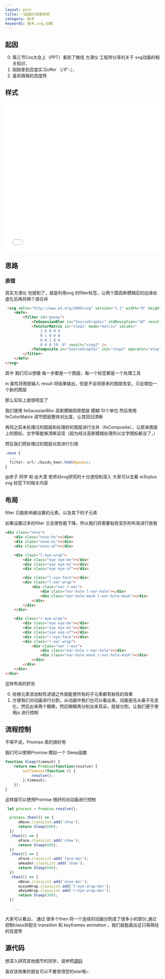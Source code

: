 ```yaml
---
layout: post
title: 一起画只百度熊吧
category: 技术
keywords: 技术,svg,动画
---
```


## 起因

0. 第三节Css大会上（PPT）看到了微信 方潇仪 工程师分享的关于 svg动画的相关知识、
1. 刚刚拿到百度实习offer （*/∇＼*）、
2. 喜欢萌萌的百度熊

## 样式

<iframe height='486' scrolling='no' title='rWBKJp' src='//codepen.io/numerhero/embed/JEmyJo/?height=507&theme-id=0&default-tab=result&embed-version=2' frameborder='no' allowtransparency='true' allowfullscreen='true' style='width: 100%;'>See the Pen <a href='http://codepen.io/numerhero/pen/rWBKJp/'>rWBKJp</a> by Owen (<a href='http://codepen.io/numerhero'>@numerhero</a>) on <a href='http://codepen.io'>CodePen</a>.
</iframe>

## 思路

### 原理

其实方潇仪 也提到了，就是利用svg 的filter标签，让两个圆高斯模糊后的边缘处虚化后再将两个源合并

```html
 <svg xmlns="http://www.w3.org/2000/svg" version="1.1" width="0" height="0">
    <defs>
        <filter id="gooey">
            <feGaussianBlur in="SourceGraphic" stdDeviation="10" result="step1"/>
            <feColorMatrix in="step1" mode="matrix" values="
                1 0 0 0 0
                0 1 0 0 0
                0 0 1 0 0  
                0 0 0 19 -9" result="step2" />
            <feComposite in="SourceGraphic" in2="step2" operator="atop"/>
        </filter>
    </defs>
</svg>
```

其中 我们可以想像 每一步都是一个图层，每一个标签都是一个处理工具

in 属性将图层输入 result 将结果输出，但是不会将原来的图层改变，只会增加一个新的图层

那么实际上就很明显了

我们使用 feGaussianBlur 高斯模糊将原图层 模糊 10个单位
然后使用 feColorMatrix 调节图层整体对比度，让其回归清晰

再将之前未处理过的图层和处理好的图层进行合并（feComposite），让原来图层上的图标、文字等能够清晰显现（因为经过高斯模糊处理所以文字图标都没了，）

然后我们把处理过的图层对其进行引用

```css
.nose {
  ...
  filter: url(./baidu_beer.html#gooey);
}
```

@彦子 同学 和 @大漠 老师对svg研究的十分透彻和深入 大家可以去看 w3cplus svg 标签下的相关内容

## 布局

filter 只能影响被设置的元素，以及其下的子元素

如果设置过多的filter 又会使性能下降，所以我们将需要粘性变形的布局进行嵌套

```html
<div class="nose">
    <div class="nose-be"></div>
    <div class="nose-mi"></div>
    <div class="nose-af"></div>

    <div class="l-eye-wrap">
        <div class="eye eye-be"></div>
        <div class="eye eye-mi"></div>
        <div class="eye eye-af"></div>

        <div class="l-eye-face"></div>
        <div class="l-ear-wrap">
            <div class="ear l-ear">
                <div class="ear-hole l-ear-hole"></div>
                <div class="ear-hole-mask l-ear-hole-mask"></div>
            </div>
        </div>
    </div>

    <div class="r-eye-wrap">
        <div class="eye eye-be"></div>
        <div class="eye eye-mi"></div>
        <div class="eye eye-af"></div>
        <div class="r-eye-face"></div>
        <div class="r-ear-wrap">
            <div class="ear r-ear">
                <div class="ear-hole r-ear-hole"></div>
                <div class="ear-hole-mask r-ear-hole-mask"></div>
            </div>
        </div>
    </div>
</div>
```

这样布局的好处

0. 给根元素添加粘性滤镜之外就能使所有的子元素都有粘性的效果
1. 方便我们对动画进行分割，从动画中我们也可以看出来，动画是先从鼻子先变化，然后出来两个眼睛，然后眼睛再分别出来耳朵，层层分割，让我们便于使用js 进行控制

## 流程控制

不得不说，Promise 真的很好用

我们可以使用Promise 模拟一个 Sleep函数

```js
function Sleep(timeout) {
    return new Promise(function(resolve) {
        setTimeout(function () {
            resolve();
        },timeout);
    });
}
```

这样就可以使用Promise 很好的对动画进行控制

```js
 let process = Promise.resolve();

  process.then(() => {
      oNose.classList.add('show');
      return Sleep(600);
  })
  .then(() => {
      oFace.classList.add('show');
      return Sleep(600);
  })
  .then(() => {
      oFace.classList.add('face-mor');
      oHeader.classList.add('show');
      return Sleep(600);
  })
  .then(() => {
      oNose.classList.add('nose-mor');
      oLeyeWrap.classList.add('l-eye-wrap-mor');
      oReyeWrap.classList.add('r-eye-wrap-mor');
      return Sleep(300);
  })

    ...
```

大家可以看出， 通过 很多个then 将一个连续的动画分割成了很多小的部分,通过控制class并配合 transition 和 keyframes animation ，我们就能画出这只萌萌哒的百度熊

## 源代码

想深入研究其他细节的同学，请参照[源码](https://github.com/NumerHero/animations)

喜欢该效果的朋友可以不要吝惜您的star哦~